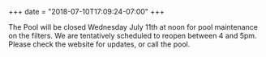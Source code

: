 +++
date = "2018-07-10T17:09:24-07:00"
+++

The Pool will be closed Wednesday July 11th at noon for pool maintenance on the filters. We are tentatively scheduled to reopen between 4 and 5pm. Please check the website for updates, or call the pool.
